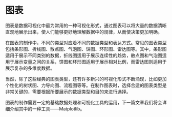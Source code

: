 # 图表
图表是数据可视化中最为常用的一种可视化形式，通过图表可以将大量的数据清晰直观地展示出来，使人们能够更好地理解数据中的规律，从而使决策更加明确。

在图表的制作中，不同的类型对应着不同的数据类型和表达方式。常见的图表类型包括条形图、折线图、散点图、气泡图、饼图、环形图、雷达图等。其中，条形图适用于展示不同类别的数据，折线图适用于展示连续性的趋势，散点图和气泡图适用于展示变量之间的关系，饼图和环形图适用于展示相对比例，而雷达图则适用于展示复杂的多维度数据。

当然，除了这些经典的图表类型，还有许多新兴的可视化形式不断涌现，比如更加个性化的树状图、力导向图、流程图等等。在制作图表时，选择合适的图表类型是非常关键的，需要根据所要展示的数据类型和目的来进行选择。

图表的制作需要一定的基础数据处理和可视化工具的运用，下一篇文章我们将会详细介绍其中的一种工具——Matplotlib。